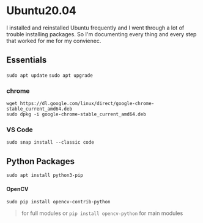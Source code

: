 # Ubuntu20.04
I installed and reinstalled Ubuntu frequently and I went through a lot of trouble installing packages. So I'm documenting every thing and every step that worked for me for my convienec.

## Essentials
`sudo apt update`
`sudo apt upgrade`

### chrome 
```
wget https://dl.google.com/linux/direct/google-chrome-stable_current_amd64.deb
sudo dpkg -i google-chrome-stable_current_amd64.deb
```

### VS Code
`sudo snap install --classic code `







## Python Packages
`sudo apt install python3-pip`


#### OpenCV
`sudo pip install opencv-contrib-python`
> for full modules
or
`pip install opencv-python`
> for main modules

